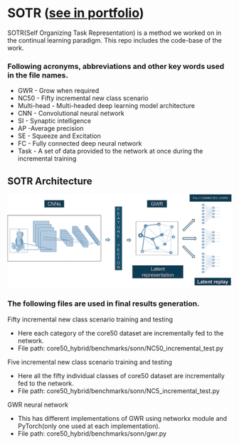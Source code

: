 # SOTR ([see in portfolio](https://varatheepan.github.io/myportfolio/FYP.html))
SOTR(Self Organizing Task Representation) is a method we worked on in the continual learning paradigm.
This repo includes the code-base of the work. 

### Following acronyms, abbreviations and other key words used in the file names.
* GWR - Grow when required
* NC50 - Fifty incremental new class scenario
* Multi-head - Multi-headed deep learning  model architecture
* CNN - Convolutional neural network
* SI - Synaptic intelligence
* AP -Average precision
* SE - Squeeze and Excitation
* FC - Fully connected deep neural network
* Task - A set of data provided to the network at once during the incremental training

## SOTR Architecture
![SOTR Architecture](/core50_hybrid/benchmarks/sonn/SOTR_architecture.png)

### The following files are used in final results generation.
Fifty incremental new class scenario training and testing
* Here each category of the core50 dataset are incrementally fed to the network.
* File path: core50_hybrid/benchmarks/sonn/NC50_incremental_test.py

Five incremental new class scenario training and testing
* Here all the fifty individual classes of core50 dataset are incrementally fed to the network.
* File path: core50_hybrid/benchmarks/sonn/NC5_incremental_test.py

GWR neural network
* This has different implementations of GWR using networkx module and PyTorch(only one used at each implementation). 
* File path: core50_hybrid/benchmarks/sonn/gwr.py
